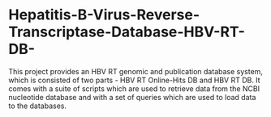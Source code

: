 # Hepatitis-B-Virus-Reverse-Transcriptase-Database-HBV-RT-DB-
This project provides an HBV RT genomic and publication database system, which is consisted of two parts - HBV RT Online-Hits DB and HBV RT DB. It comes with a suite of scripts which are used to retrieve data from the NCBI nucleotide database and with a set of queries which are used to load data to the databases.
